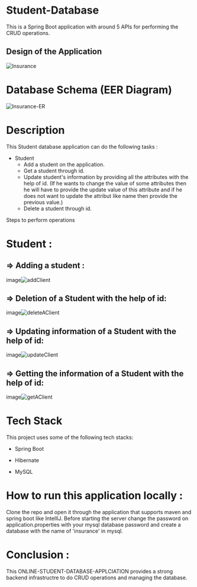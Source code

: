 # Student-Database
This is a Spring Boot application with around 5 APIs for performing the CRUD operations.

## Design of the Application
![Insurance](https://user-images.githubusercontent.com/116934640/229424169-a74ea9fa-de38-41a3-885e-3d070bc40859.png)


# Database Schema (EER Diagram)
![Insurance-ER](https://user-images.githubusercontent.com/116934640/229427959-8dd40704-2102-4e0b-acbf-9b530f7b8a38.png)


# Description
This Student database application can do the following tasks :

* Student
   - Add a student on the application.
   - Get a student through id.
   - Update student's information by providing all the attributes with the help of id. (If he wants to change the value of some attributes then he will have to provide the update
  value of this attribute and if he does not want to update the attribut like name then provide the previous value.)
   - Delete a student through id.

Steps to perform operations
# Student :
## => Adding a student :
image![addClient](https://user-images.githubusercontent.com/116934640/229422187-159ca297-20e7-43dc-b9d1-b62d9302a08b.png)


## => Deletion of a Student with the help of id:
image![deleteAClient](https://user-images.githubusercontent.com/116934640/229422329-17a94330-0a0a-436c-bf18-8ade1ac0340c.png)


## => Updating information of a Student with the help of id:
image![updateClient](https://user-images.githubusercontent.com/116934640/229422577-78810c1a-cb42-4911-8d60-8ac1f5b418a6.png)


## => Getting the information of a Student with the help of id:
image![getAClient](https://user-images.githubusercontent.com/116934640/229422633-03c55e69-229b-472c-b7c7-125deb5b5995.png)

# Tech Stack
This project uses some of the following tech stacks:

- Spring Boot
* Hibernate
+ MySQL

# How to run this application locally :
Clone the repo and open it through the application that supports maven and spring boot like IntellIJ. Before starting the server change the password on
application.properties with your mysql database password and create a database with the name of 'insurance' in mysql. 

# Conclusion :
This ONLINE-STUDENT-DATABASE-APPLCIATION provides a strong backend infrastructre to do CRUD operations and managing the database.
